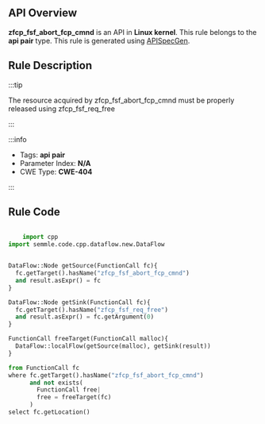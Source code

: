 ---
---


## API Overview
**zfcp_fsf_abort_fcp_cmnd** is an API in **Linux kernel**. This rule belongs to the **api pair** type. This rule is generated using [APISpecGen](../../tools/APISpecGen).
## Rule Description

:::tip

The resource acquired by zfcp_fsf_abort_fcp_cmnd must be properly released using zfcp_fsf_req_free

:::

:::info

- Tags: **api pair**
- Parameter Index: **N/A**
- CWE Type: **CWE-404**

:::

## Rule Code
```python

    import cpp
import semmle.code.cpp.dataflow.new.DataFlow


DataFlow::Node getSource(FunctionCall fc){
  fc.getTarget().hasName("zfcp_fsf_abort_fcp_cmnd")
  and result.asExpr() = fc
}

DataFlow::Node getSink(FunctionCall fc){
  fc.getTarget().hasName("zfcp_fsf_req_free")
  and result.asExpr() = fc.getArgument(0)
}

FunctionCall freeTarget(FunctionCall malloc){
  DataFlow::localFlow(getSource(malloc), getSink(result))
}

from FunctionCall fc
where fc.getTarget().hasName("zfcp_fsf_abort_fcp_cmnd")
      and not exists(
        FunctionCall free| 
        free = freeTarget(fc)
      )
select fc.getLocation()

    
```